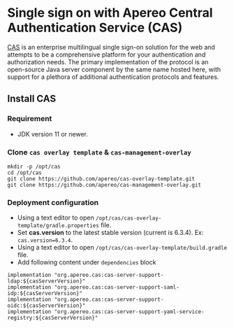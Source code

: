 Single sign on with Apereo Central Authentication Service (CAS)
===============================================================
[CAS](https://apereo.github.io/cas/) is an enterprise multilingual single sign-on  solution for the web and attempts to be a comprehensive platform for your authentication and authorization needs.
The primary implementation of the protocol is an open-source Java server component by the same name hosted here,  with support for a plethora of additional authentication protocols and features.

## Install CAS

### Requirement
* JDK version 11 or newer.

### Clone `cas overlay template` & `cas-management-overlay`
```shell
mkdir -p /opt/cas
cd /opt/cas
git clone https://github.com/apereo/cas-overlay-template.git
git clone https://github.com/apereo/cas-management-overlay.git
```

### Deployment configuration
* Using a text editor to open `/opt/cas/cas-overlay-template/gradle.properties` file.
* Set **cas.version** to the latest stable version (current is 6.3.4). Ex: `cas.version=6.3.4`.
* Using a text editor to open `/opt/cas/cas-overlay-template/build.gradle` file.
* Add following content under `dependencies` block
```
implementation "org.apereo.cas:cas-server-support-ldap:${casServerVersion}"
implementation "org.apereo.cas:cas-server-support-saml-idp:${casServerVersion}"
implementation "org.apereo.cas:cas-server-support-oidc:${casServerVersion}"
implementation "org.apereo.cas:cas-server-support-yaml-service-registry:${casServerVersion}"
```
